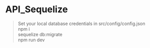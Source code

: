 # API_Sequelize

> Set your local database credentials in src/config/config.json<br />
> npm i<br />
> sequelize db:migrate<br />
> npm run dev





